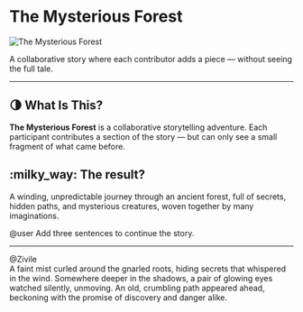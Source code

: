 # The Mysterious Forest <br>

![The Mysterious Forest](https://cdn.pixabay.com/photo/2018/01/31/07/36/secret-3120483\_1280.jpg)

A collaborative story where each contributor adds a piece — without seeing the full tale.

---

## :last_quarter_moon: **What Is This?**

**The Mysterious Forest** is a collaborative storytelling adventure.
Each participant contributes a section of the story —
but can only see a small fragment of what came before.

## :milky\_way: **The result?**

A winding, unpredictable journey through an ancient forest, full of secrets, 
hidden paths, and mysterious creatures, woven together by many imaginations.

@user
Add three sentences to continue the story.

------------------

@Zivile <br>
A faint mist curled around the gnarled roots, hiding secrets that whispered in the wind.
Somewhere deeper in the shadows, a pair of glowing eyes watched silently, unmoving. 
An old, crumbling path appeared ahead, beckoning with the promise of discovery and danger alike.




